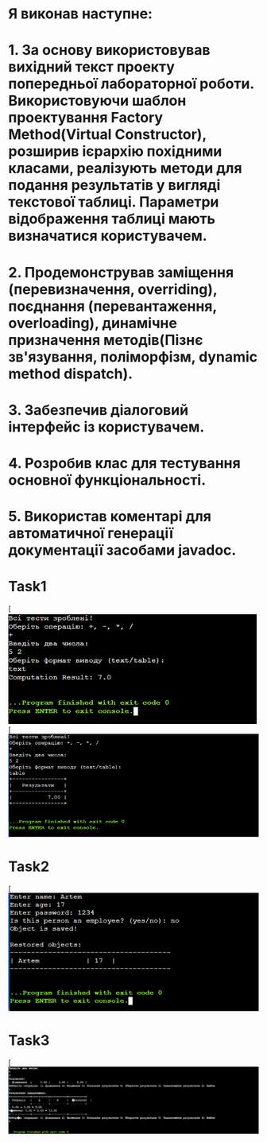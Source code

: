 # Я виконав наступне:
# 1. За основу використовував вихідний текст проекту попередньої лабораторної роботи. Використовуючи шаблон проектування Factory Method(Virtual Constructor), розширив ієрархію похідними класами, реалізують методи для подання результатів у вигляді текстової таблиці. Параметри відображення таблиці мають визначатися користувачем.
# 2. Продемонстрував заміщення (перевизначення, overriding), поєднання (перевантаження, overloading), динамічне призначення методів(Пізнє зв'язування, поліморфізм, dynamic method dispatch).
# 3. Забезпечив діалоговий інтерфейс із користувачем.
# 4. Розробив клас для тестування основної функціональності.
# 5. Використав коментарі для автоматичної генерації документації засобами javadoc.

# Task1
[![](https://github.com/xxxx3423/javaproject2/blob/main/Pr4/img/1.png?raw=true)
[![](https://github.com/xxxx3423/javaproject2/blob/main/Pr4/img/1(2).png?raw=true)

# Task2
[![](https://github.com/xxxx3423/javaproject2/blob/main/Pr4/img/2.png?raw=true)

# Task3
[![](https://github.com/xxxx3423/javaproject2/blob/main/Pr4/img/3.png?raw=true)

